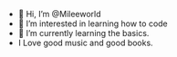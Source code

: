 - 👋 Hi, I’m @Mileeworld
- 👀 I’m interested in learning how to code
- 🌱 I’m currently learning the basics.
- I Love good music and  good books.

<!---
Mileeworld/Mileeworld is a ✨ special ✨ repository because its `README.md` (this file) appears on your GitHub profile.
You can click the Preview link to take a look at your changes.
--->
